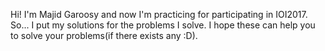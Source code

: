 Hi!
I'm Majid Garoosy and now I'm practicing for participating in IOI2017.
So... I put my solutions for the problems I solve. I hope these can help you to solve your problems(if there exists any :D).
